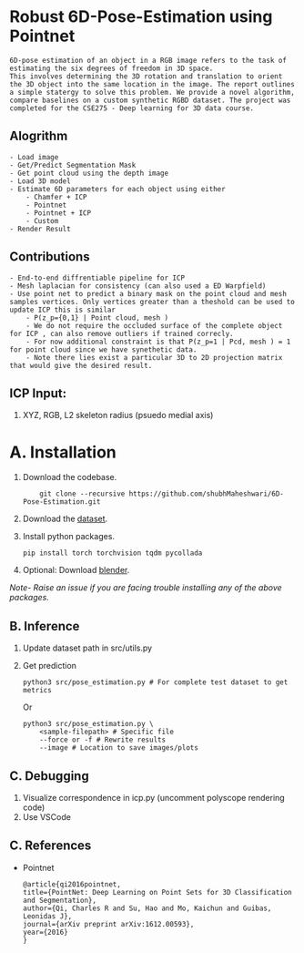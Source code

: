 # Robust 6D-Pose-Estimation using Pointnet  
    6D-pose estimation of an object in a RGB image refers to the task of estimating the six degrees of freedom in 3D space. 
    This involves determining the 3D rotation and translation to orient the 3D object into the same location in the image. The report outlines a simple statergy to solve this problem. We provide a novel algorithm, compare baselines on a custom synthetic RGBD dataset. The project was completed for the CSE275 - Deep learning for 3D data course.    



## Alogrithm 
    - Load image 
    - Get/Predict Segmentation Mask 
    - Get point cloud using the depth image 
    - Load 3D model
    - Estimate 6D parameters for each object using either
        - Chamfer + ICP
        - Pointnet 
        - Pointnet + ICP 
        - Custom 
    - Render Result   

## Contributions 
    - End-to-end diffrentiable pipeline for ICP 
    - Mesh laplacian for consistency (can also used a ED Warpfield)
    - Use point net to predict a binary mask on the point cloud and mesh samples vertices. Only vertices greater than a theshold can be used to update ICP this is similar  
        - P(z_p={0,1} | Point cloud, mesh )
        - We do not require the occluded surface of the complete object for ICP , can also remove outliers if trained correcly. 
        - For now additional constraint is that P(z_p=1 | Pcd, mesh ) = 1 for point cloud since we have synethetic data. 
        - Note there lies exist a particular 3D to 2D projection matrix that would give the desired result. 

## ICP Input: 
1. XYZ, RGB, L2 skeleton radius (psuedo medial axis)


# A. Installation

1. Download the codebase.
    ```
        git clone --recursive https://github.com/shubhMaheshwari/6D-Pose-Estimation.git 
    ```

2. Download the [dataset](https://drive.google.com/drive/folders/196tuNaIivzsfsKOdrNy9tMrENJpMeFBW?usp=drive_link).

2. Install python packages. 
    ```
    pip install torch torchvision tqdm pycollada
    ```

3. Optional: Download [blender](https://www.blender.org/download/).

*Note- Raise an issue if you are facing trouble installing any of the above packages.*



## B. Inference   
1. Update dataset path in src/utils.py

2. Get prediction
    ```
    python3 src/pose_estimation.py # For complete test dataset to get metrics
    ```
    Or 
    ```
    python3 src/pose_estimation.py \
        <sample-filepath> # Specific file 
        --force or -f # Rewrite results 
        --image # Location to save images/plots 
    ```


## C. Debugging 
1. Visualize correspondence in icp.py (uncomment polyscope rendering code)
2. Use VSCode


## C. References
- Pointnet
    ```
    @article{qi2016pointnet,
    title={PointNet: Deep Learning on Point Sets for 3D Classification and Segmentation},
    author={Qi, Charles R and Su, Hao and Mo, Kaichun and Guibas, Leonidas J},
    journal={arXiv preprint arXiv:1612.00593},
    year={2016}
    }
    ```
